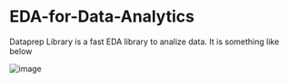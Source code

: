 # EDA-for-Data-Analytics


Dataprep Library is a fast EDA library to analize data. It is something like below

![image](https://user-images.githubusercontent.com/57789688/149840669-f94a34d0-061f-4d0b-8009-eac241391e36.png)
